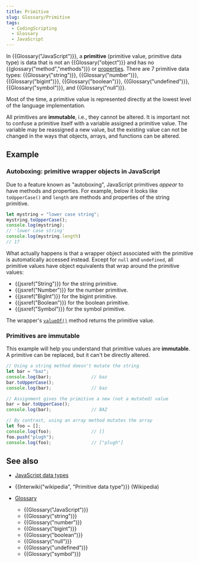 ```yaml
---
title: Primitive
slug: Glossary/Primitive
tags:
  - CodingScripting
  - Glossary
  - JavaScript
---
```

In {{Glossary("JavaScript")}}, a **primitive** (primitive value, primitive data type) is data that is not an {{Glossary("object")}} and has no {{glossary("method","methods")}} or [properties](/en-US/docs/Glossary/property/JavaScript). There are 7 primitive data types: {{Glossary("string")}}, {{Glossary("number")}}, {{Glossary("bigint")}}, {{Glossary("boolean")}}, {{Glossary("undefined")}}, {{Glossary("symbol")}}, and {{Glossary("null")}}.

Most of the time, a primitive value is represented directly at the lowest level of the language implementation.

All primitives are **immutable**, i.e., they cannot be altered. It is important not to confuse a primitive itself with a variable assigned a primitive value. The variable may be reassigned a new value, but the existing value can not be changed in the ways that objects, arrays, and functions can be altered.

## Example

### Autoboxing: primitive wrapper objects in JavaScript

Due to a feature known as "autoboxing", JavaScript primitives _appear_ to have methods and properties.
For example, below it looks like `toUpperCase()` and `length` are methods and properties of the string primitive.

```js
let mystring = "lower case string";
mystring.toUpperCase();
console.log(mystring);
// 'lower case string'
console.log(mystring.length)
// 17
```

What actually happens is that a wrapper object associated with the primitive is automatically accessed instead.
Except for `null` and `undefined`, all primitive values have object equivalents that wrap around the primitive values:

- {{jsxref("String")}} for the string primitive.
- {{jsxref("Number")}} for the number primitive.
- {{jsxref("BigInt")}} for the bigint primitive.
- {{jsxref("Boolean")}} for the boolean primitive.
- {{jsxref("Symbol")}} for the symbol primitive.

The wrapper's [`valueOf()`](/en-US/docs/Web/JavaScript/Reference/Global_Objects/Object/valueOf) method returns the primitive value.

### Primitives are immutable

This example will help you understand that primitive values are **immutable**.
A primitive can be replaced, but it can't be directly altered.

```js
// Using a string method doesn't mutate the string
let bar = "baz";
console.log(bar);               // baz
bar.toUpperCase();
console.log(bar);               // baz

// Assignment gives the primitive a new (not a mutated) value
bar = bar.toUpperCase();       
console.log(bar);               // BAZ

// By contrast, using an array method mutates the array
let foo = [];
console.log(foo);               // []
foo.push("plugh");
console.log(foo);               // ["plugh"]
```

## See also

- [JavaScript data types](/en-US/docs/Web/JavaScript/Data_structures)
- {{Interwiki("wikipedia", "Primitive data type")}} (Wikipedia)
- [Glossary](/en-US/docs/Glossary)

  - {{Glossary("JavaScript")}}
  - {{Glossary("string")}}
  - {{Glossary("number")}}
  - {{Glossary("bigint")}}
  - {{Glossary("boolean")}}
  - {{Glossary("null")}}
  - {{Glossary("undefined")}}
  - {{Glossary("symbol")}}
